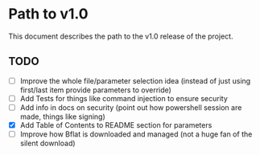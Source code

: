 # Path to v1.0

This document describes the path to the v1.0 release of the project.

## TODO

- [ ] Improve the whole file/parameter selection idea (instead of just using first/last item provide parameters to override)
- [ ] Add Tests for things like command injection to ensure security
- [ ] Add info in docs on security (point out how powershell session are made, things like signing)
- [x] Add Table of Contents to README section for parameters
- [ ] Improve how Bflat is downloaded and managed (not a huge fan of the silent download)
